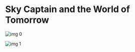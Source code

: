 # Sky Captain and the World of Tomorrow

![img 0](https://i.imgur.com/RLqHpdn.jpg)

![img 1](https://i.imgur.com/1O2STHg.jpg)

